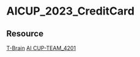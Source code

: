 # AICUP_2023_CreditCard

## Resource
[T-Brain](https://tbrain.trendmicro.com.tw/Competitions/Details/31)
[AI CUP-TEAM_4201](https://go.aicup.tw/competition/team/aa9d73cf-97aa-4be2-8775-7cbc68b11cf9/)

